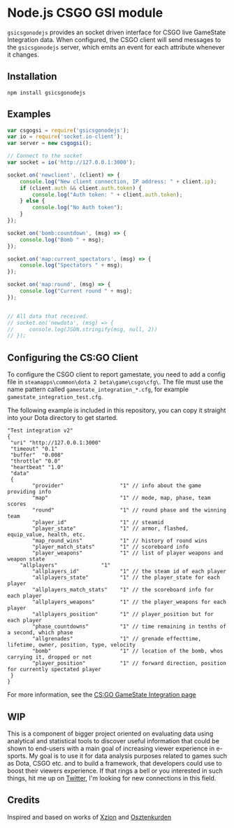 # Node.js CSGO GSI module
`gsicsgonodejs` provides an socket driven interface for CSGO live GameState Integration data. When configured, the CSGO client will send messages to the `gsicsgonodejs` server, which emits an event for each attribute whenever it changes.

## Installation

`npm install gsicsgonodejs`

## Examples

```javascript
var csgogsi = require('gsicsgonodejs');
var io = require('socket.io-client');
var server = new csgogsi();

// Connect to the socket
var socket = io('http://127.0.0.1:3000');

socket.on('newclient', (client) => {
    console.log("New client connection, IP address: " + client.ip);
    if (client.auth && client.auth.token) {
        console.log("Auth token: " + client.auth.token);
    } else {
        console.log("No Auth token");
    }
});

socket.on('bomb:countdown', (msg) => {
    console.log("Bomb " + msg);
});

socket.on('map:current_spectators', (msg) => {
    console.log("Spectators " + msg);
});

socket.on('map:round', (msg) => {
    console.log("Current round " + msg);
});


// All data that received.
// socket.on('newdata', (msg) => {
//     console.log(JSON.stringify(msg, null, 2))
// });

```

## Configuring the CS:GO Client

To configure the CSGO client to report gamestate, you need to add a config file in `steamapps\common\dota 2 beta\game\csgo\cfg\`. The file must use the name pattern called `gamestate_integration_*.cfg`, for example `gamestate_integration_test.cfg`.

The following example is included in this repository, you can copy it straight into your Dota directory to get started.
```
"Test integration v2"
{
 "uri" "http://127.0.0.1:3000"
 "timeout" "0.1"
 "buffer"  "0.008"
 "throttle" "0.0"
 "heartbeat" "1.0"
 "data"
 {
		"provider"            		"1" // info about the game providing info 
		"map"                 		"1" // mode, map, phase, team scores
		"round"               		"1" // round phase and the winning team
		"player_id"           		"1" // steamid
		"player_state"        		"1" // armor, flashed, equip_value, health, etc. 
		"map_round_wins"      		"1"	// history of round wins
		"player_match_stats"  		"1"	// scoreboard info
		"player_weapons"			"1" // list of player weapons and weapon state
    "allplayers"              "1"
		"allplayers_id"       		"1" // the steam id of each player
		"allplayers_state"    		"1" // the player_state for each player 
		"allplayers_match_stats"  	"1" // the scoreboard info for each player
		"allplayers_weapons"  		"1" // the player_weapons for each player
		"allplayers_position" 		"1" // player_position but for each player
		"phase_countdowns"    		"1" // time remaining in tenths of a second, which phase
		"allgrenades"         		"1" // grenade effecttime, lifetime, owner, position, type, velocity
		"bomb"                		"1" // location of the bomb, whos carrying it, dropped or not
		"player_position"     		"1" // forward direction, position for currently spectated player
 }
}

```

For more information, see the [CS:GO GameState Integration page](https://developer.valvesoftware.com/wiki/Counter-Strike:_Global_Offensive_Game_State_Integration)

## WIP

This is a component of bigger project oriented on evaluating data using analytical and statistical tools to discover useful information that could be shown to end-users with a main goal of increasing viewer experience in e-sports. My goal is to use it for data analysis purposes related to games such as Dota, CSGO etc. and to build a framework, that developers could use to boost their viewers experience. If that rings a bell or you interested in such things, hit me up on [Twitter](https://twitter.com/kkimmikko), I'm looking for new connections in this field.

## Credits

Inspired and based on works of [Xzion](https://github.com/xzion) and [Osztenkurden](https://github.com/osztenkurden)
